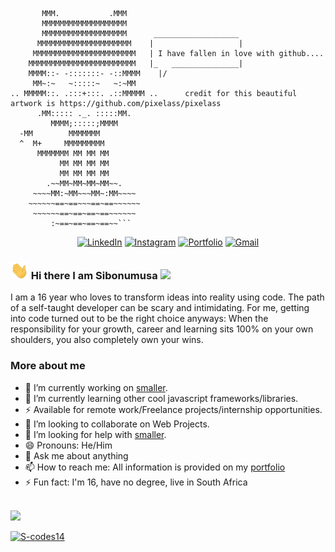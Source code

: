 
           MMM.           .MMM
           MMMMMMMMMMMMMMMMMMM
           MMMMMMMMMMMMMMMMMMM      ___________________ 
          MMMMMMMMMMMMMMMMMMMMM    |                   |
         MMMMMMMMMMMMMMMMMMMMMMM   | I have fallen in love with github....
        MMMMMMMMMMMMMMMMMMMMMMMM   |_   _______________|
        MMMM::- -:::::::- -::MMMM    |/
         MM~:~   ~:::::~   ~:~MM
    .. MMMMM::. .:::+:::. .::MMMMM ..      credit for this beautiful artwork is https://github.com/pixelass/pixelass
          .MM::::: ._. :::::MM.
             MMMM;:::::;MMMM
      -MM        MMMMMMM
      ^  M+     MMMMMMMMM
          MMMMMMM MM MM MM
               MM MM MM MM
               MM MM MM MM
            .~~MM~MM~MM~MM~~.
         ~~~~MM:~MM~~~MM~:MM~~~~
        ~~~~~~==~==~~~==~==~~~~~~
         ~~~~~~==~==~==~==~~~~~~
             :~==~==~==~==~~```

<p align="center">
	<!-- <a href="https://github.com/S-codes14"><img src="https://img.shields.io/github/followers/S-codes14?label=GitHub&style=social" alt="GitHub"></a> -->
	<!-- <a href="https://www.linkedin.com/in/sibongumusa-lungelo-28268220a/"><img src="https://img.shields.io/badge/LinkedIn--_.svg?style=social&logo=linkedin" alt="LinkedIn"></a> -->
	<a href="https://www.linkedin.com/in/sibongumusa-lungelo-28268220a/"><img src="https://img.shields.io/badge/linkedin-%230077B5.svg?&style=for-the-badge&logo=linkedin&logoColor=white" alt="LinkedIn"></a>
	<!-- <a href="https://www.instagram.com/sbongumusas/"><img src="https://img.shields.io/badge/-Instagram-dd2a7b?
	logo=instagram&logoColor=white&link=https://www.instagram.com/sbongumusas/" alt="Instagram" /></a> -->
	<a href="https://www.instagram.com/s.codes14/"><img src="https://img.shields.io/badge/instagram-%23E4405F.svg?&style=for-the-badge&logo=instagram&logoColor=white" alt="Instagram" /></a>
	<a href="https://s-lungelo.netlify.app"><img src="https://img.shields.io/badge/-Portfolio%20Website-%233781da?&style=for-the-badge" alt="Portfolio" /></a>
    <!-- <a href="mailto:smlmnguni14@gmail.com"><img src="https://img.shields.io/badge/-smlmnguni14@gmail.com-c14438?
	style=flat-square&logo=Gmail&logoColor=white&link=mailto:smlmnguni14@gmail.com" alt="Gmail" /></a> -->
	<a href="mailto:smlmnguni14@gmail.com"><img src="https://img.shields.io/badge/-smlmnguni14@gmail.com-c14438?style=for-the-badge&logo=Gmail&logoColor=white" alt="Gmail" /></a>
	
</p>


### <img src="https://raw.githubusercontent.com/S-codes14/S-codes14/main/Hi.gif" width="29px"> Hi there I am Sibonumusa  <img src="https://github.com/TheDudeThatCode/TheDudeThatCode/blob/master/Assets/Earth.gif" width="24px">
I am a 16 year who loves to transform ideas into reality using code. The path of a self-taught developer can be scary and intimidating. For me, getting into code turned out to be the right choice anyways: When the responsibility for your growth, career and learning sits 100% on your own shoulders, you also completely own your wins. 


### More about me
- 🔭 I’m currently working on [smaller](https://smaller-studios.github.io/).
- 🌱 I’m currently learning other cool javascript frameworks/libraries.
- ⚡ Available for remote work/Freelance projects/internship opportunities.
- 👯 I’m looking to collaborate on Web Projects.
- 🤔 I’m looking for help with [smaller](https://smaller-studios.github.io/).
- 😄 Pronouns: He/Him 
- 💬 Ask me about anything
- 📫 How to reach me: All information is provided on my [portfolio](https://s-lungelo.netlify.app)
- ⚡ Fun fact: I'm 16, have no degree, live in South Africa


<br />

<img src="https://github-readme-stats.vercel.app/api?username=S-codes14&hide=prs&show_icons=true&title_color=3380C4&icon_color=3380C4&text_color=edf2f7&bg_color=151515" />

[![S-codes14](https://activity-graph.herokuapp.com/graph?username=s-codes14&custom_title=S-codes14&hide_border=true&theme=chartreuse-dark)](https://github.com/S-codes14/github-readme-activity-graph)


<!-- is a ✨ _special_ ✨ repository because its `README.md` (this file) appears on your GitHub profile.

Here are some ideas to get you started:

- 🔭 I’m currently working on ...
- 🌱 I’m currently learning ...
- 👯 I’m looking to collaborate on ...
- 🤔 I’m looking for help with ...
- 💬 Ask me about ...
- 📫 How to reach me: ...
- 😄 Pronouns: ...
- ⚡ Fun fact: ...
-->

